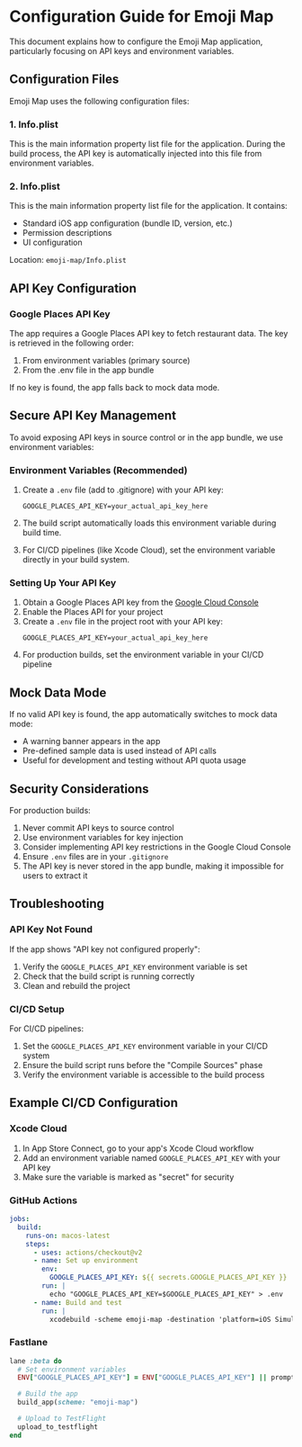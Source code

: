 # Configuration Guide for Emoji Map

This document explains how to configure the Emoji Map application, particularly focusing on API keys and environment variables.

## Configuration Files

Emoji Map uses the following configuration files:

### 1. Info.plist

This is the main information property list file for the application. During the build process, the API key is automatically injected into this file from environment variables.

### 2. Info.plist

This is the main information property list file for the application. It contains:

- Standard iOS app configuration (bundle ID, version, etc.)
- Permission descriptions
- UI configuration

Location: `emoji-map/Info.plist`

## API Key Configuration

### Google Places API Key

The app requires a Google Places API key to fetch restaurant data. The key is retrieved in the following order:

1. From environment variables (primary source)
2. From the .env file in the app bundle

If no key is found, the app falls back to mock data mode.

## Secure API Key Management

To avoid exposing API keys in source control or in the app bundle, we use environment variables:

### Environment Variables (Recommended)

1. Create a `.env` file (add to .gitignore) with your API key:

   ```
   GOOGLE_PLACES_API_KEY=your_actual_api_key_here
   ```

2. The build script automatically loads this environment variable during build time.

3. For CI/CD pipelines (like Xcode Cloud), set the environment variable directly in your build system.

### Setting Up Your API Key

1. Obtain a Google Places API key from the [Google Cloud Console](https://console.cloud.google.com/)
2. Enable the Places API for your project
3. Create a `.env` file in the project root with your API key:
   ```
   GOOGLE_PLACES_API_KEY=your_actual_api_key_here
   ```
4. For production builds, set the environment variable in your CI/CD pipeline

## Mock Data Mode

If no valid API key is found, the app automatically switches to mock data mode:

- A warning banner appears in the app
- Pre-defined sample data is used instead of API calls
- Useful for development and testing without API quota usage

## Security Considerations

For production builds:

1. Never commit API keys to source control
2. Use environment variables for key injection
3. Consider implementing API key restrictions in the Google Cloud Console
4. Ensure `.env` files are in your `.gitignore`
5. The API key is never stored in the app bundle, making it impossible for users to extract it

## Troubleshooting

### API Key Not Found

If the app shows "API key not configured properly":

1. Verify the `GOOGLE_PLACES_API_KEY` environment variable is set
2. Check that the build script is running correctly
3. Clean and rebuild the project

### CI/CD Setup

For CI/CD pipelines:

1. Set the `GOOGLE_PLACES_API_KEY` environment variable in your CI/CD system
2. Ensure the build script runs before the "Compile Sources" phase
3. Verify the environment variable is accessible to the build process

## Example CI/CD Configuration

### Xcode Cloud

1. In App Store Connect, go to your app's Xcode Cloud workflow
2. Add an environment variable named `GOOGLE_PLACES_API_KEY` with your API key
3. Make sure the variable is marked as "secret" for security

### GitHub Actions

```yaml
jobs:
  build:
    runs-on: macos-latest
    steps:
      - uses: actions/checkout@v2
      - name: Set up environment
        env:
          GOOGLE_PLACES_API_KEY: ${{ secrets.GOOGLE_PLACES_API_KEY }}
        run: |
          echo "GOOGLE_PLACES_API_KEY=$GOOGLE_PLACES_API_KEY" > .env
      - name: Build and test
        run: |
          xcodebuild -scheme emoji-map -destination 'platform=iOS Simulator,name=iPhone 14'
```

### Fastlane

```ruby
lane :beta do
  # Set environment variables
  ENV["GOOGLE_PLACES_API_KEY"] = ENV["GOOGLE_PLACES_API_KEY"] || prompt(text: "Enter Google Places API Key: ")

  # Build the app
  build_app(scheme: "emoji-map")

  # Upload to TestFlight
  upload_to_testflight
end
```
